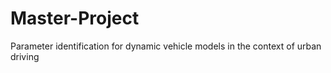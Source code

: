 # Master-Project
Parameter identification for dynamic vehicle models in the context of urban driving
